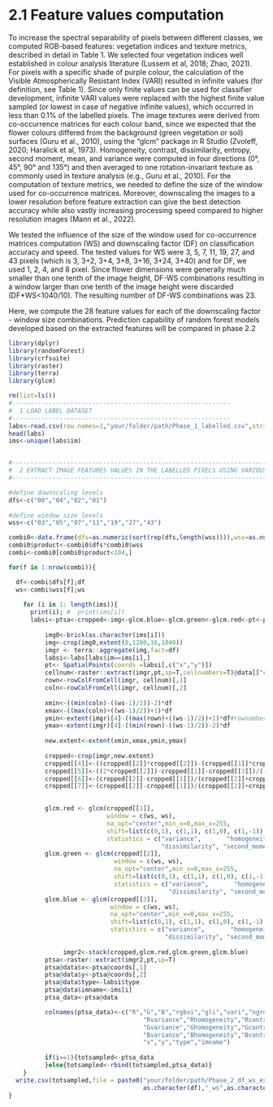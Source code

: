 # 2.1 Feature values computation
To increase the spectral separability of pixels between different classes, we computed RGB-based features: vegetation indices and texture metrics, described in detail in Table 1. We selected four vegetation indices well established in colour analysis literature (Lussem et al, 2018; Zhao, 2021). For pixels with a specific shade of purple colour, the calculation of the Visible Atmospherically Resistant Index (VARI) resulted in infinite values (for definition, see Table 1). Since only finite values can be used for classifier development, infinite VARI values were replaced with the highest finite value sampled (or lowest in case of negative infinite values), which occurred in less than 0.1% of the labelled pixels. The image textures were derived from co-occurrence matrices for each colour band, since we expected that the flower colours differed from the background (green vegetation or soil) surfaces (Guru et al., 2010), using the “glcm” package in R Studio (Zvoleff, 2020; Haralick et al, 1973). Homogeneity, contrast, dissimilarity, entropy, second moment, mean, and variance were computed in four directions (0°, 45°, 90° and 135°) and then averaged to one rotation-invariant texture as commonly used in texture analysis (e.g., Guru et al., 2010). For the computation of texture metrics, we needed to define the size of the window used for co-occurrence matrices. Moreover, downscaling the images to a lower resolution before feature extraction can give the best detection accuracy while also vastly increasing processing speed compared to higher resolution images (Mann et al., 2022).

We tested the influence of the size of the window used for co-occurrence matrices computation (WS) and downscaling factor (DF) on classification accuracy and speed. The tested values for WS were 3, 5, 7, 11, 19, 27, and 43 pixels (which is 3, 3+2, 3+4, 3+8, 3+16, 3+24, 3+40) and for DF, we used 1, 2, 4, and 8 pixel. Since flower dimensions were generally much smaller than one tenth of the image height, DF-WS combinations resulting in a window larger than one tenth of the image height were discarded (DF*WS<1040/10). The resulting number of DF-WS combinations was 23.

Here, we compute the 28 feature values for each of the downscaling factor - window size combinations. Prediction capability of random forest models developed based on the extracted features will be compared in phase 2.2
```r
library(dplyr)
library(randomForest)
library(crfsuite)
library(raster)
library(terra)
library(glcm)

rm(list=ls())
#------------------------------------------------------------
#  1 LOAD LABEL DATASET
#------------------------------------------------------------
labs<-read.csv(row.names=1,"your/folder/path/Phase_1_labelled.csv",stringsAsFactors = T)
head(labs)
ims<-unique(labs$im)


#-----------------------------------------------------------------------------------
#  2 EXTRACT IMAGE FEATURES VALUES IN THE LABELLED PIXELS USING VARIOUS DF-WS COMBINATIONS
#-----------------------------------------------------------------------------------

#define downscaling levels
dfs<-c("08","04","02","01")
 
#define window size levels
wss<-c("03","05","07","11","19","27","43")

combi0<-data.frame(dfs=as.numeric(sort(rep(dfs,length(wss)))),wss=as.numeric(rep(wss,length(dfs))))
combi0$product<-combi0$dfs*combi0$wss
combi<-combi0[combi0$product<104,]

for(f in 1:nrow(combi)){

  df<-combi$dfs[f];df
  ws<-combi$wss[f];ws
  
    for (i in 1: length(ims)){
      print(i); #  print(ims[i])
      labsi<-ptsa<-cropped<-img<-glcm.blue<-glcm.green<-glcm.red<-pt<-ptsa_data<-rown<-coln<-cellnum<-xmin<-xmax<-ymin<-ymax<-new.extent<-NA
      
          img0<-brick(as.character(ims[i]))
          img<-crop(img0,extent(0,1280,16,1040))
          imgr <- terra::aggregate(img,fact=df)
          labsi<-labs[labs$im==ims[i],]
          pt<- SpatialPoints(coords =labsi[,c("x","y")])
          cellnum<-raster::extract(imgr,pt,sp=T,cellnumbers=T)@data[["cells"]]
          rown<-rowColFromCell(imgr, cellnum)[,1]
          coln<-rowColFromCell(imgr, cellnum)[,2]
          
          xmin<-((min(coln)-((ws-1)/2))-2)*df
          xmax<-((max(coln)+((ws-1)/2))+1)*df
          ymin<-extent(imgr)[4]-((max(rown)+((ws-1)/2))+1)*df#rownumbering from top to bottom but ycoord from bottom to top
          ymax<-extent(imgr)[4]-((min(rown)-((ws-1)/2))-2)*df
          
          new.extent<-extent(xmin,xmax,ymin,ymax)
          
          cropped<-crop(imgr,new.extent)
          cropped[[4]]<-((cropped[[2]]*cropped[[2]])-(cropped[[1]]*cropped[[3]]))/((cropped[[2]]*cropped[[2]])+(cropped[[1]]*cropped[[3]]))#RGBVI
          cropped[[5]]<-((2*cropped[[2]])-cropped[[1]]-cropped[[3]])/((2*cropped[[2]])+cropped[[1]]+cropped[[3]])#GLI
          cropped[[6]]<-(cropped[[2]]-cropped[[1]])/(cropped[[2]]+cropped[[1]]-cropped[[3]])#VARI
          cropped[[7]]<-(cropped[[2]]-cropped[[1]])/(cropped[[2]]+cropped[[1]])#NGRDI

          
          glcm.red <- glcm(cropped[[1]],
                           window = c(ws, ws),
                           na_opt="center",min_x=0,max_x=255,
                           shift=list(c(0,1), c(1,1), c(1,0), c(1,-1)),
                           statistics = c("variance",       "homogeneity","contrast",        "entropy",
                                          "dissimilarity", "second_moment","mean"))
          glcm.green <- glcm(cropped[[2]],
                             window = c(ws, ws),
                             na_opt="center",min_x=0,max_x=255,
                             shift=list(c(0,1), c(1,1), c(1,0), c(1,-1)),
                             statistics = c("variance",       "homogeneity","contrast",        "entropy",
                                            "dissimilarity", "second_moment","mean"))
          glcm.blue <- glcm(cropped[[3]],
                            window = c(ws, ws),
                            na_opt="center",min_x=0,max_x=255,
                            shift=list(c(0,1), c(1,1), c(1,0), c(1,-1)),
                            statistics = c("variance",       "homogeneity","contrast",        "entropy",
                                           "dissimilarity", "second_moment","mean"))
     
               imgr2<-stack(cropped,glcm.red,glcm.green,glcm.blue)
          ptsa<-raster::extract(imgr2,pt,sp=T)
          ptsa@data$x<-ptsa@coords[,1]
          ptsa@data$y<-ptsa@coords[,2]
          ptsa@data$type<-labsi$type
          ptsa@data$imname<-ims[i]
          ptsa_data<-ptsa@data

          colnames(ptsa_data)<-c("R","G","B","rgbvi","gli","vari","ngrdi",
                                     "Rvariance","Rhomogeneity","Rcontrast","Rentropy","Rdissimilarity","Rsecond_moment","Rmean",
                                     "Gvariance","Ghomogeneity","Gcontrast","Gentropy","Gdissimilarity","Gsecond_moment","Gmean",
                                     "Bvariance","Bhomogeneity","Bcontrast","Bentropy","Bdissimilarity","Bsecond_moment","Bmean",
                                     "x","y","type","imname")
          
          if(i==1){totsampled<-ptsa_data
          }else{totsampled<-rbind(totsampled,ptsa_data)}
    }
  write.csv(totsampled,file = paste0("your/folder/path/Phase_2_df_ws_ext_feat/Phase2_df",
                                     as.character(df),"_ws",as.character(ws),".csv"))
}
```





